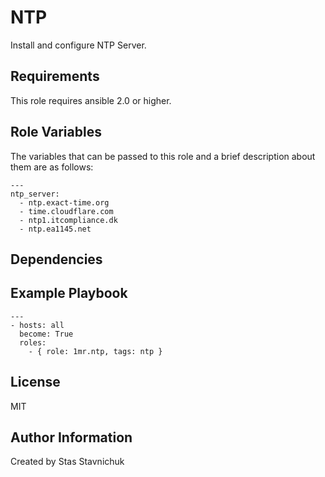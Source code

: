 NTP
====

Install and configure NTP Server.

Requirements
-------------

This role requires ansible 2.0 or higher.

Role Variables
--------------

The variables that can be passed to this role and a brief description about them are as follows:

```
---
ntp_server:
  - ntp.exact-time.org
  - time.cloudflare.com
  - ntp1.itcompliance.dk
  - ntp.ea1145.net

```


Dependencies
------------

Example Playbook
----------------

```
---
- hosts: all
  become: True
  roles:
    - { role: 1mr.ntp, tags: ntp }

```

License
-------

MIT

Author Information
------------------

Created by Stas Stavnichuk 
